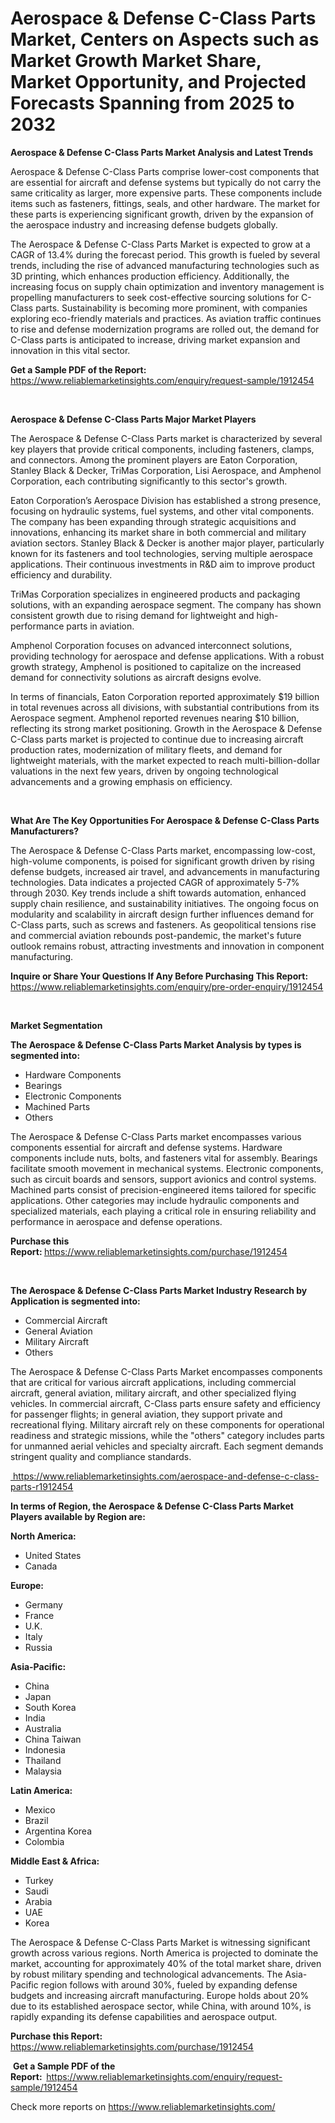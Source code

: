<p><h1>Aerospace & Defense C-Class Parts Market, Centers on Aspects such as Market Growth Market Share, Market Opportunity, and Projected Forecasts Spanning from 2025 to 2032</h1></p><p><strong>Aerospace & Defense C-Class Parts Market Analysis and Latest Trends</strong></p>
<p><p>Aerospace & Defense C-Class Parts comprise lower-cost components that are essential for aircraft and defense systems but typically do not carry the same criticality as larger, more expensive parts. These components include items such as fasteners, fittings, seals, and other hardware. The market for these parts is experiencing significant growth, driven by the expansion of the aerospace industry and increasing defense budgets globally. </p><p>The Aerospace & Defense C-Class Parts Market is expected to grow at a CAGR of 13.4% during the forecast period. This growth is fueled by several trends, including the rise of advanced manufacturing technologies such as 3D printing, which enhances production efficiency. Additionally, the increasing focus on supply chain optimization and inventory management is propelling manufacturers to seek cost-effective sourcing solutions for C-Class parts. Sustainability is becoming more prominent, with companies exploring eco-friendly materials and practices. As aviation traffic continues to rise and defense modernization programs are rolled out, the demand for C-Class parts is anticipated to increase, driving market expansion and innovation in this vital sector.</p></p>
<p><strong>Get a Sample PDF of the Report:&nbsp;</strong> <a href="https://www.reliablemarketinsights.com/enquiry/request-sample/1912454?utm_campaign=2624&utm_medium=2&utm_source=Github&utm_content=ia&utm_term=31032025&utm_id=aerospace-defense-c-class-parts">https://www.reliablemarketinsights.com/enquiry/request-sample/1912454</a></p>
<p>&nbsp;</p>
<p><strong>Aerospace & Defense C-Class Parts Major Market Players</strong></p>
<p><p>The Aerospace & Defense C-Class Parts market is characterized by several key players that provide critical components, including fasteners, clamps, and connectors. Among the prominent players are Eaton Corporation, Stanley Black & Decker, TriMas Corporation, Lisi Aerospace, and Amphenol Corporation, each contributing significantly to this sector's growth.</p><p>Eaton Corporation’s Aerospace Division has established a strong presence, focusing on hydraulic systems, fuel systems, and other vital components. The company has been expanding through strategic acquisitions and innovations, enhancing its market share in both commercial and military aviation sectors. Stanley Black & Decker is another major player, particularly known for its fasteners and tool technologies, serving multiple aerospace applications. Their continuous investments in R&D aim to improve product efficiency and durability.</p><p>TriMas Corporation specializes in engineered products and packaging solutions, with an expanding aerospace segment. The company has shown consistent growth due to rising demand for lightweight and high-performance parts in aviation.</p><p>Amphenol Corporation focuses on advanced interconnect solutions, providing technology for aerospace and defense applications. With a robust growth strategy, Amphenol is positioned to capitalize on the increased demand for connectivity solutions as aircraft designs evolve.</p><p>In terms of financials, Eaton Corporation reported approximately $19 billion in total revenues across all divisions, with substantial contributions from its Aerospace segment. Amphenol reported revenues nearing $10 billion, reflecting its strong market positioning. Growth in the Aerospace & Defense C-Class parts market is projected to continue due to increasing aircraft production rates, modernization of military fleets, and demand for lightweight materials, with the market expected to reach multi-billion-dollar valuations in the next few years, driven by ongoing technological advancements and a growing emphasis on efficiency.</p></p>
<p>&nbsp;</p>
<p><strong>What Are The Key Opportunities For Aerospace & Defense C-Class Parts Manufacturers?</strong></p>
<p><p>The Aerospace & Defense C-Class Parts market, encompassing low-cost, high-volume components, is poised for significant growth driven by rising defense budgets, increased air travel, and advancements in manufacturing technologies. Data indicates a projected CAGR of approximately 5-7% through 2030. Key trends include a shift towards automation, enhanced supply chain resilience, and sustainability initiatives. The ongoing focus on modularity and scalability in aircraft design further influences demand for C-Class parts, such as screws and fasteners. As geopolitical tensions rise and commercial aviation rebounds post-pandemic, the market's future outlook remains robust, attracting investments and innovation in component manufacturing.</p></p>
<p><strong>Inquire or Share Your Questions If Any Before Purchasing This Report:</strong> <a href="https://www.reliablemarketinsights.com/enquiry/pre-order-enquiry/1912454?utm_campaign=2624&utm_medium=2&utm_source=Github&utm_content=ia&utm_term=31032025&utm_id=aerospace-defense-c-class-parts">https://www.reliablemarketinsights.com/enquiry/pre-order-enquiry/1912454</a></p>
<p>&nbsp;</p>
<p><strong>Market Segmentation</strong></p>
<p><strong>The Aerospace & Defense C-Class Parts Market Analysis by types is segmented into:</strong></p>
<p><ul><li>Hardware Components</li><li>Bearings</li><li>Electronic Components</li><li>Machined Parts</li><li>Others</li></ul></p>
<p><p>The Aerospace & Defense C-Class Parts market encompasses various components essential for aircraft and defense systems. Hardware components include nuts, bolts, and fasteners vital for assembly. Bearings facilitate smooth movement in mechanical systems. Electronic components, such as circuit boards and sensors, support avionics and control systems. Machined parts consist of precision-engineered items tailored for specific applications. Other categories may include hydraulic components and specialized materials, each playing a critical role in ensuring reliability and performance in aerospace and defense operations.</p></p>
<p><strong>Purchase this Report:&nbsp;</strong><a href="https://www.reliablemarketinsights.com/purchase/1912454?utm_campaign=2624&utm_medium=2&utm_source=Github&utm_content=ia&utm_term=31032025&utm_id=aerospace-defense-c-class-parts">https://www.reliablemarketinsights.com/purchase/1912454</a></p>
<p>&nbsp;</p>
<p><strong>The Aerospace & Defense C-Class Parts Market Industry Research by Application is segmented into:</strong></p>
<p><ul><li>Commercial Aircraft</li><li>General Aviation</li><li>Military Aircraft</li><li>Others</li></ul></p>
<p><p>The Aerospace & Defense C-Class Parts Market encompasses components that are critical for various aircraft applications, including commercial aircraft, general aviation, military aircraft, and other specialized flying vehicles. In commercial aircraft, C-Class parts ensure safety and efficiency for passenger flights; in general aviation, they support private and recreational flying. Military aircraft rely on these components for operational readiness and strategic missions, while the "others" category includes parts for unmanned aerial vehicles and specialty aircraft. Each segment demands stringent quality and compliance standards.</p></p>
<p><a href="https://www.reliablemarketinsights.com/aerospace-and-defense-c-class-parts-r1912454?utm_campaign=2624&utm_medium=2&utm_source=Github&utm_content=ia&utm_term=31032025&utm_id=aerospace-defense-c-class-parts">&nbsp;https://www.reliablemarketinsights.com/aerospace-and-defense-c-class-parts-r1912454</a></p>
<p><strong>In terms of Region, the Aerospace & Defense C-Class Parts Market Players available by Region are:</strong></p>
<p>
    <p> <strong> North America: </strong>
        <ul>
            <li>United States</li>
            <li>Canada</li>
        </ul>
        </p> 
    <p> <strong> Europe: </strong>
        <ul>
            <li>Germany</li>
            <li>France</li>
            <li>U.K.</li>
            <li>Italy</li>
            <li>Russia</li>
        </ul>
        </p> 
    <p> <strong> Asia-Pacific: </strong>
        <ul>
            <li>China</li>
            <li>Japan</li>
            <li>South Korea</li>
            <li>India</li>
            <li>Australia</li>
            <li>China Taiwan</li>
            <li>Indonesia</li>
            <li>Thailand</li>
            <li>Malaysia</li>
        </ul>
        </p> 
    <p> <strong> Latin America: </strong>
        <ul>
            <li>Mexico</li>
            <li>Brazil</li>
            <li>Argentina Korea</li>
            <li>Colombia</li>
        </ul>
        </p> 
    <p> <strong> Middle East & Africa: </strong>
        <ul>
            <li>Turkey</li>
            <li>Saudi</li>
            <li>Arabia</li>
            <li>UAE</li>
            <li>Korea</li>
        </ul>
    </p>
    </p>
<p><p>The Aerospace & Defense C-Class Parts Market is witnessing significant growth across various regions. North America is projected to dominate the market, accounting for approximately 40% of the total market share, driven by robust military spending and technological advancements. The Asia-Pacific region follows with around 30%, fueled by expanding defense budgets and increasing aircraft manufacturing. Europe holds about 20% due to its established aerospace sector, while China, with around 10%, is rapidly expanding its defense capabilities and aerospace output.</p></p>
<p><strong>Purchase this Report: </strong><a href="https://www.reliablemarketinsights.com/purchase/1912454?utm_campaign=2624&utm_medium=2&utm_source=Github&utm_content=ia&utm_term=31032025&utm_id=aerospace-defense-c-class-parts">https://www.reliablemarketinsights.com/purchase/1912454</a></p>
<p>&nbsp;<strong>Get a Sample PDF of the Report:&nbsp;&nbsp;</strong><a href="https://www.reliablemarketinsights.com/enquiry/request-sample/1912454?utm_campaign=2624&utm_medium=2&utm_source=Github&utm_content=ia&utm_term=31032025&utm_id=aerospace-defense-c-class-parts">https://www.reliablemarketinsights.com/enquiry/request-sample/1912454</a></p>
<p><strong></strong></p>
<p>Check more reports on <a href="https://www.reliablemarketinsights.com/?utm_campaign=2624&utm_medium=2&utm_source=Github&utm_content=ia&utm_term=31032025&utm_id=aerospace-defense-c-class-parts">https://www.reliablemarketinsights.com/</a></p>